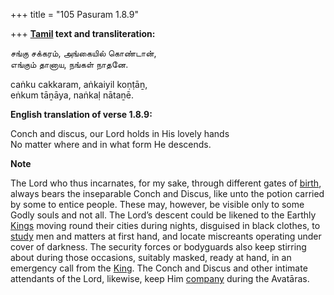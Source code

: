 +++
title = "105 Pasuram 1.8.9"

+++
**[Tamil](/definition/tamil#history "show Tamil definitions") text and transliteration:**

சங்கு சக்கரம், அங்கையில் கொண்டான்,  
எங்கும் தானாய, நங்கள் நாதனே.

caṅku cakkaram, aṅkaiyil koṇṭāṉ,  
eṅkum tāṉāya, naṅkaḷ nātaṉē.

**English translation of verse 1.8.9:**

Conch and discus, our Lord holds in His lovely hands  
No matter where and in what form He descends.

**Note**

The Lord who thus incarnates, for my sake, through different gates of [birth](/definition/birth#history "show birth definitions"), always bears the inseparable Conch and Discus, like unto the potion carried by some to entice people. These may, however, be visible only to some Godly souls and not all. The Lord’s descent could be likened to the Earthly [Kings](/definition/king#history "show Kings definitions") moving round their cities during nights, disguised in black clothes, to [study](/definition/study#history "show study definitions") men and matters at first hand, and locate miscreants operating under cover of darkness. The security forces or bodyguards also keep stirring about during those occasions, suitably masked, ready at hand, in an emergency call from the [King](/definition/king#history "show King definitions"). The Conch and Discus and other intimate attendants of the Lord, likewise, keep Him [company](/definition/company#history "show company definitions") during the Avatāras.


